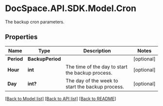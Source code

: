 # DocSpace.API.SDK.Model.Cron
The backup cron parameters.

## Properties

Name | Type | Description | Notes
------------ | ------------- | ------------- | -------------
**Period** | **BackupPeriod** |  | [optional] 
**Hour** | **int** | The time of the day to start the backup process. | [optional] 
**Day** | **int?** | The day of the week to start the backup process. | [optional] 

[[Back to Model list]](../README.md#documentation-for-models) [[Back to API list]](../README.md#documentation-for-api-endpoints) [[Back to README]](../README.md)

